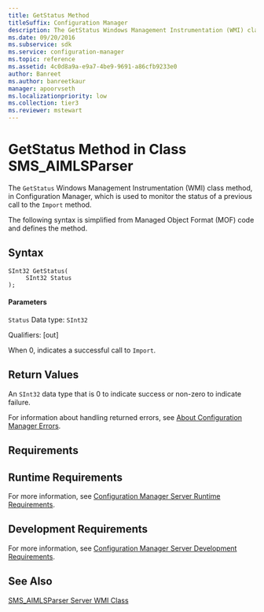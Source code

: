 ```yaml
---
title: GetStatus Method
titleSuffix: Configuration Manager
description: The GetStatus Windows Management Instrumentation (WMI) class method is used to monitor the status of a previous call to the Import method.
ms.date: 09/20/2016
ms.subservice: sdk
ms.service: configuration-manager
ms.topic: reference
ms.assetid: 4c0d8a9a-e9a7-4be9-9691-a86cfb9233e0
author: Banreet
ms.author: banreetkaur
manager: apoorvseth
ms.localizationpriority: low
ms.collection: tier3
ms.reviewer: mstewart
---
```

# GetStatus Method in Class SMS_AIMLSParser
The `GetStatus` Windows Management Instrumentation (WMI) class method, in Configuration Manager, which is used to monitor the status of a previous call to the `Import` method.

 The following syntax is simplified from Managed Object Format (MOF) code and defines the method.

## Syntax

```
SInt32 GetStatus(
     SInt32 Status
);
```

#### Parameters
 `Status`
 Data type: `SInt32`

 Qualifiers: [out]

 When 0, indicates a successful call to `Import`.

## Return Values
 An `SInt32` data type that is 0 to indicate success or non-zero to indicate failure.

 For information about handling returned errors, see [About Configuration Manager Errors](../../../../../develop/core/understand/about-configuration-manager-errors.md).

## Requirements

## Runtime Requirements
 For more information, see [Configuration Manager Server Runtime Requirements](../../../../../develop/core/reqs/server-runtime-requirements.md).

## Development Requirements
 For more information, see [Configuration Manager Server Development Requirements](../../../../../develop/core/reqs/server-development-requirements.md).

## See Also
 [SMS_AIMLSParser Server WMI Class](../../../../../develop/reference/core/clients/asset-intelligence/sms_aimlsparser-server-wmi-class.md)
